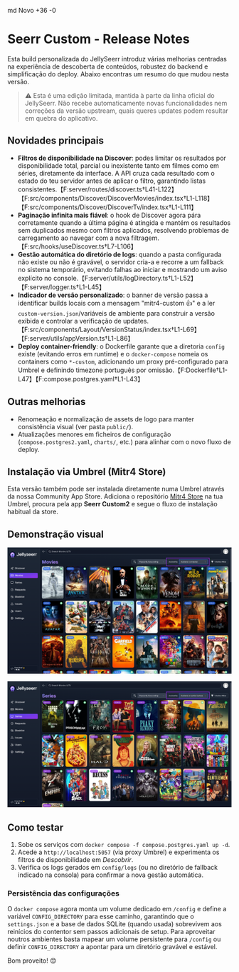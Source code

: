 md
Novo
+36
-0

# Seerr Custom - Release Notes

Esta build personalizada do JellySeerr introduz várias melhorias centradas na experiência de descoberta de conteúdos, robustez do backend e simplificação do deploy. Abaixo encontras um resumo do que mudou nesta versão.

> ⚠️ Esta é uma edição limitada, mantida à parte da linha oficial do JellySeerr. Não recebe automaticamente novas funcionalidades nem correções da versão upstream, quais queres updates podem resultar em quebra do aplicativo.

## Novidades principais

- **Filtros de disponibilidade na Discover**: podes limitar os resultados por disponibilidade total, parcial ou inexistente tanto em filmes como em séries, diretamente da interface. A API cruza cada resultado com o estado do teu servidor antes de aplicar o filtro, garantindo listas consistentes.【F:server/routes/discover.ts†L41-L122】【F:src/components/Discover/DiscoverMovies/index.tsx†L1-L118】【F:src/components/Discover/DiscoverTv/index.tsx†L1-L111】
- **Paginação infinita mais fiável**: o hook de Discover agora pára corretamente quando a última página é atingida e mantém os resultados sem duplicados mesmo com filtros aplicados, resolvendo problemas de carregamento ao navegar com a nova filtragem.【F:src/hooks/useDiscover.ts†L7-L106】
- **Gestão automática do diretório de logs**: quando a pasta configurada não existe ou não é gravável, o servidor cria-a e recorre a um fallback no sistema temporário, evitando falhas ao iniciar e mostrando um aviso explícito no console.【F:server/utils/logDirectory.ts†L1-L52】【F:server/logger.ts†L1-L45】
- **Indicador de versão personalizado**: o banner de versão passa a identificar builds locais com a mensagem "mitr4-custom 👍" e a ler `custom-version.json`/variáveis de ambiente para construir a versão exibida e controlar a verificação de updates.【F:src/components/Layout/VersionStatus/index.tsx†L1-L69】【F:server/utils/appVersion.ts†L1-L86】
- **Deploy container-friendly**: o Dockerfile garante que a diretoria `config` existe (evitando erros em runtime) e o `docker-compose` nomeia os containers como `*-custom`, adicionando um proxy pré-configurado para Umbrel e definindo timezone português por omissão.【F:Dockerfile†L1-L47】【F:compose.postgres.yaml†L1-L43】

## Outras melhorias

- Renomeação e normalização de assets de logo para manter consistência visual (ver pasta `public/`).
- Atualizações menores em ficheiros de configuração (`compose.postgres2.yaml`, `charts/`, etc.) para alinhar com o novo fluxo de deploy.

## Instalação via Umbrel (Mitr4 Store)

Esta versão também pode ser instalada diretamente numa Umbrel através da nossa Community App Store. Adiciona o repositório [Mitr4 Store](https://github.com/mitrajunior/Mitr4-Store) na tua Umbrel, procura pela app **Seerr Custom2** e segue o fluxo de instalação habitual da store.

## Demonstração visual

![Ecrã de filmes com filtros de disponibilidade aplicados](https://raw.githubusercontent.com/mitrajunior/seerr-custom2/main/public/movies.png)

![Ecrã de séries mostrando o estado atualizado por disponibilidade](https://raw.githubusercontent.com/mitrajunior/seerr-custom2/main/public/series.png)

## Como testar

1. Sobe os serviços com `docker compose -f compose.postgres.yaml up -d`.
2. Acede a `http://localhost:5057` (via proxy Umbrel) e experimenta os filtros de disponibilidade em *Descobrir*.
3. Verifica os logs gerados em `config/logs` (ou no diretório de fallback indicado na consola) para confirmar a nova gestão automática.

### Persistência das configurações

O `docker compose` agora monta um volume dedicado em `/config` e define a variável `CONFIG_DIRECTORY` para esse caminho, garantindo que o `settings.json` e a base de dados SQLite (quando usada) sobrevivem aos reinícios do contentor sem passos adicionais de setup. Para aproveitar noutros ambientes basta mapear um volume persistente para `/config` ou definir `CONFIG_DIRECTORY` a apontar para um diretório gravável e estável.

Bom proveito! 😊
